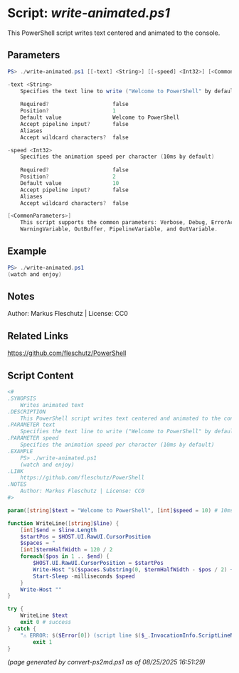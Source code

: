 Script: *write-animated.ps1*
========================

This PowerShell script writes text centered and animated to the console.

Parameters
----------
```powershell
PS> ./write-animated.ps1 [[-text] <String>] [[-speed] <Int32>] [<CommonParameters>]

-text <String>
    Specifies the text line to write ("Welcome to PowerShell" by default)
    
    Required?                    false
    Position?                    1
    Default value                Welcome to PowerShell
    Accept pipeline input?       false
    Aliases                      
    Accept wildcard characters?  false

-speed <Int32>
    Specifies the animation speed per character (10ms by default)
    
    Required?                    false
    Position?                    2
    Default value                10
    Accept pipeline input?       false
    Aliases                      
    Accept wildcard characters?  false

[<CommonParameters>]
    This script supports the common parameters: Verbose, Debug, ErrorAction, ErrorVariable, WarningAction, 
    WarningVariable, OutBuffer, PipelineVariable, and OutVariable.
```

Example
-------
```powershell
PS> ./write-animated.ps1
(watch and enjoy)

```

Notes
-----
Author: Markus Fleschutz | License: CC0

Related Links
-------------
https://github.com/fleschutz/PowerShell

Script Content
--------------
```powershell
<#
.SYNOPSIS
	Writes animated text
.DESCRIPTION
	This PowerShell script writes text centered and animated to the console.
.PARAMETER text
	Specifies the text line to write ("Welcome to PowerShell" by default)
.PARAMETER speed
	Specifies the animation speed per character (10ms by default)
.EXAMPLE
	PS> ./write-animated.ps1
	(watch and enjoy)
.LINK
	https://github.com/fleschutz/PowerShell
.NOTES
	Author: Markus Fleschutz | License: CC0
#>

param([string]$text = "Welcome to PowerShell", [int]$speed = 10) # 10ms

function WriteLine([string]$line) {
	[int]$end = $line.Length
	$startPos = $HOST.UI.RawUI.CursorPosition
	$spaces = "                                                                     "
	[int]$termHalfWidth = 120 / 2
	foreach($pos in 1 .. $end) {
		$HOST.UI.RawUI.CursorPosition = $startPos
		Write-Host "$($spaces.Substring(0, $termHalfWidth - $pos / 2) + $line.Substring(0, $pos))" -noNewline
		Start-Sleep -milliseconds $speed
	}
	Write-Host ""
}

try {
	WriteLine $text 
	exit 0 # success
} catch {
	"⚠️ ERROR: $($Error[0]) (script line $($_.InvocationInfo.ScriptLineNumber))"
        exit 1
}
```

*(page generated by convert-ps2md.ps1 as of 08/25/2025 16:51:29)*
